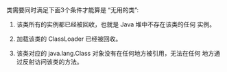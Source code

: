 类需要同时满足下面3个条件才能算是 “无用的类”:

1. 该类所有的实例都已经被回收，也就是 Java 堆中不存在该类的任何 实例。

2. 加载该类的 ClassLoader 已经被回收。

3. 该类对应的 java.lang.Class 对象没有在任何地方被引用，无法在任何 地方通过反射访问该类的方法。

